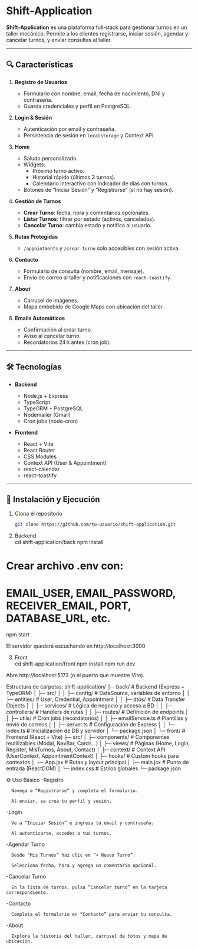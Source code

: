<!-- README.md -->

# Shift‑Application

**Shift‑Application** es una plataforma full‑stack para gestionar turnos en un taller mecánico. Permite a los clientes registrarse, iniciar sesión, agendar y cancelar turnos, y enviar consultas al taller.

---

## 🔍 Características

1. **Registro de Usuarios**

   - Formulario con nombre, email, fecha de nacimiento, DNI y contraseña.
   - Guarda credenciales y perfil en PostgreSQL.

2. **Login & Sesión**

   - Autenticación por email y contraseña.
   - Persistencia de sesión en `localStorage` y Context API.

3. **Home**

   - Saludo personalizado.
   - Widgets:
     - Próximo turno activo.
     - Historial rápido (últimos 3 turnos).
     - Calendario interactivo con indicador de días con turnos.
   - Botones de “Iniciar Sesión” y “Registrarse” (si no hay sesión).

4. **Gestión de Turnos**

   - **Crear Turno**: fecha, hora y comentarios opcionales.
   - **Listar Turnos**: filtrar por estado (activos, cancelados).
   - **Cancelar Turno**: cambia estado y notifica al usuario.

5. **Rutas Protegidas**

   - `/appointments` y `/crear-turno` solo accesibles con sesión activa.

6. **Contacto**

   - Formulario de consulta (nombre, email, mensaje).
   - Envío de correo al taller y notificaciones con `react-toastify`.

7. **About**

   - Carrusel de imágenes.
   - Mapa embebido de Google Maps con ubicación del taller.

8. **Emails Automáticos**
   - Confirmación al crear turno.
   - Aviso al cancelar turno.
   - Recordatorios 24 h antes (cron job).

---

## 🛠 Tecnologías

- **Backend**

  - Node.js + Express
  - TypeScript
  - TypeORM + PostgreSQL
  - Nodemailer (Gmail)
  - Cron jobs (node-cron)

- **Frontend**
  - React + Vite
  - React Router
  - CSS Modules
  - Context API (User & Appointment)
  - react-calendar
  - react-toastify

---

## 🚀 Instalación y Ejecución

1. Clona el repositorio

   ```bash
   git clone https://github.com/tu-usuario/shift-application.git

   ```

2. Backend  
   cd shift-application/back
   npm install

# Crear archivo .env con:

# EMAIL_USER, EMAIL_PASSWORD, RECEIVER_EMAIL, PORT, DATABASE_URL, etc.

npm start

El servidor quedará escuchando en http://localhost:3000

3. Front  
   cd shift-application/front
   npm install
   npm run dev

Abre http://localhost:5173 (o el puerto que muestre Vite).

Estructura de carpetas:
shift-application/
├─ back/ # Backend (Express + TypeORM)
│ ├─ src/
│ │ ├─ config/ # DataSource, variables de entorno
│ │ ├─ entities/ # User, Credential, Appointment
│ │ ├─ dtos/ # Data Transfer Objects
│ │ ├─ services/ # Lógica de negocio y acceso a BD
│ │ ├─ controllers/ # Handlers de rutas
│ │ ├─ routes/ # Definición de endpoints
│ │ ├─ utils/ # Cron jobs (recordatorios)
│ │ ├─ emailService.ts # Plantillas y envío de correos
│ │ ├─ server.ts # Configuración de Express
│ │ └─ index.ts # Inicialización de DB y servidor
│ └─ package.json
│
└─ front/ # Frontend (React + Vite)
├─ src/
│ ├─ components/ # Componentes reutilizables (Modal, NavBar, Cards…)
│ ├─ views/ # Páginas (Home, Login, Register, MisTurnos, About, Contact)
│ ├─ context/ # Context API (UserContext, AppointmentContext)
│ ├─ hooks/ # Custom hooks para contextos
│ ├─ App.jsx # Rutas y layout principal
│ ├─ main.jsx # Punto de entrada (ReactDOM)
│ └─ index.css # Estilos globales
└─ package.json

⚙ Uso Básico
-Registro

      Navega a “Registrarse” y completa el formulario.

      Al enviar, se crea tu perfil y sesión.

-Login

      Ve a “Iniciar Sesión” e ingresa tu email y contraseña.

      Al autenticarte, accedes a tus turnos.

-Agendar Turno

      Desde “Mis Turnos” haz clic en “+ Nuevo Turno”.

      Selecciona fecha, hora y agrega un comentario opcional.

-Cancelar Turno

      En la lista de turnos, pulsa “Cancelar turno” en la tarjeta correspondiente.

-Contacto

      Completa el formulario en “Contacto” para enviar tu consulta.

-About

      Explora la historia del taller, carrusel de fotos y mapa de ubicación.
